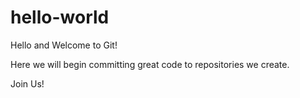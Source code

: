 # hello-world
Hello and Welcome to Git!

Here we will begin committing great code to repositories we create. 

Join Us!
